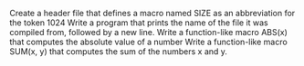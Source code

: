 Create a header file that defines a macro named SIZE as an abbreviation for the token 1024
Write a program that prints the name of the file it was compiled from, followed by a new line.
Write a function-like macro ABS(x) that computes the absolute value of a number
Write a function-like macro SUM(x, y) that computes the sum of the numbers x and y.
